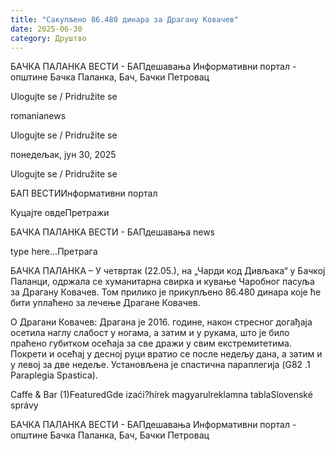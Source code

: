 ```yaml
---
title: "Сакупљено 86.480 динара за Драгану Ковачев"
date: 2025-06-30
category: Друштво
---
```


БАЧКА ПАЛАНКА ВЕСТИ - БАПдешавања Информативни портал - општине Бачка Паланка, Бач, Бачки Петровац

Ulogujte se / Pridružite se

romanianews

Ulogujte se / Pridružite se

понедељак, јун 30, 2025

Ulogujte se / Pridružite se

БАП ВЕСТИИнформативни портал

Куцајте овдеПретражи

БАЧКА ПАЛАНКА ВЕСТИ - БАПдешавања news

type here...Претрага

БАЧКА ПАЛАНКА – У четвртак (22.05.), на „Чарди код Дивљака“ у Бачкој Паланци, одржала се хуманитарна свирка и кување Чаробног пасуља за Драгану Ковачев. Том прилико је прикупљено 86.480 динара које ће бити уплаћено за лечење Драгане Ковачев.

О Драгани Ковачев:
Драгана је 2016. године, након стресног догађаја осетила наглу слабост у ногама, а затим и у рукама, што је било праћено губитком осећаја за све дражи у свим екстремитетима. Покрети и осећај у десној руци вратио се после недељу дана, а затим и у левој за две недеље. Установљена је спастична параплегија (G82 .1 Paraplegia Spastica).

Caffe & Bar (1)FeaturedGde izaći?hírek magyarulreklamna tablaSlovenské správy

БАЧКА ПАЛАНКА ВЕСТИ - БАПдешавања Информативни портал - општине Бачка Паланка, Бач, Бачки Петровац
